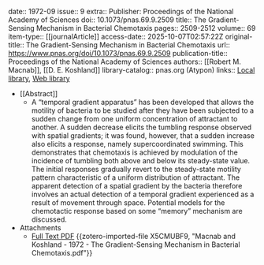 date:: 1972-09
issue:: 9
extra:: Publisher: Proceedings of the National Academy of Sciences
doi:: 10.1073/pnas.69.9.2509
title:: The Gradient-Sensing Mechanism in Bacterial Chemotaxis
pages:: 2509-2512
volume:: 69
item-type:: [[journalArticle]]
access-date:: 2025-10-07T02:57:22Z
original-title:: The Gradient-Sensing Mechanism in Bacterial Chemotaxis
url:: https://www.pnas.org/doi/10.1073/pnas.69.9.2509
publication-title:: Proceedings of the National Academy of Sciences
authors:: [[Robert M. Macnab]], [[D. E. Koshland]]
library-catalog:: pnas.org (Atypon)
links:: [Local library](zotero://select/library/items/RX9ZDTQ7), [Web library](https://www.zotero.org/users/6106196/items/RX9ZDTQ7)

- [[Abstract]]
	- A “temporal gradient apparatus” has been developed that allows the motility of bacteria to be studied after they have been subjected to a sudden change from one uniform concentration of attractant to another. A sudden decrease elicits the tumbling response observed with spatial gradients; it was found, however, that a sudden increase also elicits a response, namely supercoordinated swimming. This demonstrates that chemotaxis is achieved by modulation of the incidence of tumbling both above and below its steady-state value. The initial responses gradually revert to the steady-state motility pattern characteristic of a uniform distribution of attractant. The apparent detection of a spatial gradient by the bacteria therefore involves an actual detection of a temporal gradient experienced as a result of movement through space. Potential models for the chemotactic response based on some “memory” mechanism are discussed.
- Attachments
	- [Full Text PDF](https://www.pnas.org/doi/pdf/10.1073/pnas.69.9.2509) {{zotero-imported-file X5CMUBF9, "Macnab and Koshland - 1972 - The Gradient-Sensing Mechanism in Bacterial Chemotaxis.pdf"}}